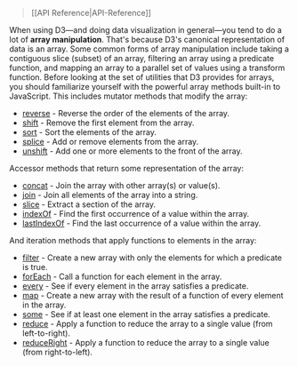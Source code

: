 > [[API Reference|API-Reference]]

When using D3—and doing data visualization in general—you tend to do a lot of **array manipulation**. That's because D3's canonical representation of data is an array. Some common forms of array manipulation include taking a contiguous slice (subset) of an array, filtering an array using a predicate function, and mapping an array to a parallel set of values using a transform function. Before looking at the set of utilities that D3 provides for arrays, you should familiarize yourself with the powerful array methods built-in to JavaScript. This includes mutator methods that modify the array:

* [reverse](https://developer.mozilla.org/en/JavaScript/Reference/Global_Objects/Array/reverse) - Reverse the order of the elements of the array.
* [shift](https://developer.mozilla.org/en/JavaScript/Reference/Global_Objects/Array/shift) - Remove the first element from the array.
* [sort](https://developer.mozilla.org/en/JavaScript/Reference/Global_Objects/Array/sort) - Sort the elements of the array.
* [splice](https://developer.mozilla.org/en/JavaScript/Reference/Global_Objects/Array/splice) - Add or remove elements from the array.
* [unshift](https://developer.mozilla.org/en/JavaScript/Reference/Global_Objects/Array/unshift) - Add one or more elements to the front of the array.

Accessor methods that return some representation of the array:

* [concat](https://developer.mozilla.org/en/JavaScript/Reference/Global_Objects/Array/concat) - Join the array with other array(s) or value(s).
* [join](https://developer.mozilla.org/en/JavaScript/Reference/Global_Objects/Array/join) - Join all elements of the array into a string.
* [slice](https://developer.mozilla.org/en/JavaScript/Reference/Global_Objects/Array/slice) - Extract a section of the array.
* [indexOf](https://developer.mozilla.org/en/JavaScript/Reference/Global_Objects/Array/indexOf) - Find the first occurrence of a value within the array.
* [lastIndexOf](https://developer.mozilla.org/en/JavaScript/Reference/Global_Objects/Array/lastIndexOf) - Find the last occurrence of a value within the array.

And iteration methods that apply functions to elements in the array:

* [filter](https://developer.mozilla.org/en/JavaScript/Reference/Global_Objects/Array/filter) - Create a new array with only the elements for which a predicate is true.
* [forEach](https://developer.mozilla.org/en/JavaScript/Reference/Global_Objects/Array/forEach) - Call a function for each element in the array.
* [every](https://developer.mozilla.org/en/JavaScript/Reference/Global_Objects/Array/every) - See if every element in the array satisfies a predicate.
* [map](https://developer.mozilla.org/en/JavaScript/Reference/Global_Objects/Array/map) - Create a new array with the result of a function of every element in the array.
* [some](https://developer.mozilla.org/en/JavaScript/Reference/Global_Objects/Array/some) - See if at least one element in the array satisfies a predicate.
* [reduce](https://developer.mozilla.org/en/JavaScript/Reference/Global_Objects/Array/reduce) - Apply a function to reduce the array to a single value (from left-to-right).
* [reduceRight](https://developer.mozilla.org/en/JavaScript/Reference/Global_Objects/Array/reduceRight) - Apply a function to reduce the array to a single value (from right-to-left).

